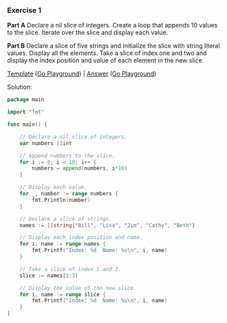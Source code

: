 ### Exercise 1

**Part A** Declare a nil slice of integers. Create a loop that appends 10 values to the slice. Iterate over the slice and display each value.

**Part B** Declare a slice of five strings and initialize the slice with string literal values. Display all the elements. Take a slice of index one and two and display the index position and value of each element in the new slice.

[Template](exercises/template1/template1.go) ([Go Playground](https://play.golang.org/p/sE06PRtw7h)) |
[Answer](exercises/exercise1/exercise1.go) ([Go Playground](https://play.golang.org/p/3WKISOXA-L))

Solution:
```go
package main

import "fmt"

func main() {

	// Declare a nil slice of integers.
	var numbers []int

	// Append numbers to the slice.
	for i := 0; i < 10; i++ {
		numbers = append(numbers, i*10)
	}

	// Display each value.
	for _, number := range numbers {
		fmt.Println(number)
	}

	// Declare a slice of strings.
	names := []string{"Bill", "Lisa", "Jim", "Cathy", "Beth"}

	// Display each index position and name.
	for i, name := range names {
		fmt.Printf("Index: %d  Name: %s\n", i, name)
	}

	// Take a slice of index 1 and 2.
	slice := names[1:3]

	// Display the value of the new slice.
	for i, name := range slice {
		fmt.Printf("Index: %d  Name: %s\n", i, name)
	}
}
```
